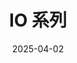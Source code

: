 ﻿---
title: "IO 系列"
description: "IO效率优化系列"
date: 2025-04-02
weight: 10
slug: "io-series"
categories:
    - Make It Fast
    - 后端开发
tags:
    - IO
---